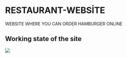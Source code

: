 <h1>RESTAURANT-WEBSİTE</h1>

WEBSITE WHERE YOU CAN ORDER HAMBURGER ONLINE




<h2> Working state of the site </h2>

![](ekran.gif)

